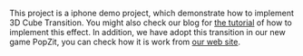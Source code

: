 This project is a iphone demo project, which demonstrate how to implement 3D Cube Transition. You might also check our blog for [the tutorial](http://www.jpastudio.com/index.php?option=com_content&view=category&layout=blog&id=3&Itemid=14) of how to implement this effect. In addition, we have adopt this transition in our new game PopZit,  you can check how it is work from [our web site](http://www.jpastudio.com).